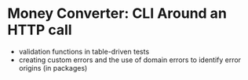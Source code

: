 # Money Converter: CLI Around an HTTP call

- validation functions in table-driven tests
- creating custom errors and the use of domain errors to identify error origins (in packages)

